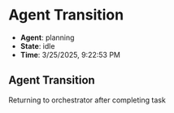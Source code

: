 # Agent Transition

- **Agent**: planning
- **State**: idle
- **Time**: 3/25/2025, 9:22:53 PM

## Agent Transition

Returning to orchestrator after completing task

